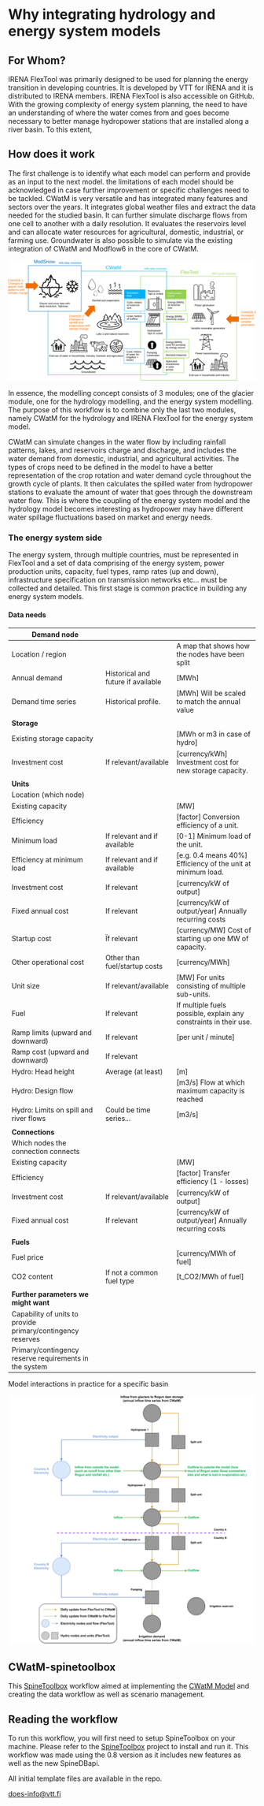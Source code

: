 # Why integrating hydrology and energy system models

## For Whom?

IRENA FlexTool was primarily designed to be used for planning the energy transition in developing countries. It is developed by VTT for IRENA and it is distributed to IRENA members. IRENA FlexTool is also accessible on GitHub. With the growing complexity of energy system planning, the need to have an understanding of where the water comes from and goes become necessary to better manage hydropower stations that are installed along a river basin. To this extent, 

## How does it work

The first challenge is to identify what each model can perform and provide as an input to the next model. the limitations of each model should be acknowledged in case further improvement or specific challenges need to be tackled. CWatM is very versatile and has integrated many features and sectors over the years. It integrates global weather files and extract the data needed for the studied basin. It can further simulate discharge flows from one cell to another with a daily resolution. It evaluates the reservoirs level and can allocate water resources for agricultural, domestic, industrial, or farming use. Groundwater is also possible to simulate via the existing integration of CWatM and Modflow6 in the core of CWatM. 

![general_concept](images/CWatM_FlexTool_integ.svg "General decription of the model integration")



In essence, the modelling concept consists of 3 modules; one of the glacier module, one for the hydrology modelling, and the energy system modelling. The purpose of this workflow is to combine only the last two modules, namely CWatM for the hydrology and IRENA FlexTool for the energy system model. 

CWatM can simulate changes in the water flow by including rainfall patterns, lakes, and reservoirs charge and discharge, and includes the water demand from domestic, industrial, and agricultural activities. The types of crops need to be defined in the model to have a better representation of the crop rotation and water demand cycle throughout the growth cycle of plants.  It then calculates the spilled water from hydropower stations to evaluate the amount of water that goes through the downstream water flow. This is where the coupling of the energy system model and the hydrology model becomes interesting as hydropower may have different water spillage fluctuations based on market and energy needs. 

### The energy system side

The energy system, through multiple countries, must be represented in FlexTool and a set of data comprising of the energy system, power production units, capacity, fuel types, ramp rates (up and down), infrastructure specification on transmission networks etc... must be collected and detailed. This first stage is common practice in building any energy system models.





#### Data needs
| **Demand node**                                              |                                    |                                                              |
| ------------------------------------------------------------ | ---------------------------------- | ------------------------------------------------------------ |
| Location / region                                            |                                    | A map that shows how the nodes have been split               |
| Annual demand                                                | Historical and future if available | [MWh]                                                        |
| Demand time series                                           | Historical profile.                | [MWh] Will be scaled to match the annual value               |
|                                                              |                                    |                                                              |
| **Storage**                                                  |                                    |                                                              |
| Existing storage  capacity                                   |                                    | [MWh or m3 in case of hydro]                                 |
| Investment cost                                              | If relevant/available              | [currency/kWh] Investment cost for new storage capacity.     |
|                                                              |                                    |                                                              |
| **Units**                                                    |                                    |                                                              |
| Location (which  node)                                       |                                    |                                                              |
| Existing capacity                                            |                                    | [MW]                                                         |
| Efficiency                                                   |                                    | [factor] Conversion efficiency of a unit.                    |
| Minimum load                                                 | If relevant and if available       | [0-1] Minimum load of the unit.                              |
| Efficiency at minimum load                                   | If relevant and if available       | [e.g. 0.4 means 40%] Efficiency of the unit at minimum load. |
| Investment cost                                              | If relevant                        | [currency/kW of output]                                      |
| Fixed annual cost                                            | If relevant                        | [currency/kW of output/year] Annually recurring costs        |
| Startup cost                                                 | Ïf relevant                        | [currency/MW] Cost of starting up one MW of capacity.        |
| Other operational cost                                       | Other than fuel/startup costs      | [currency/MWh]                                               |
| Unit size                                                    | If relevant/available              | [MW] For units consisting of multiple sub-units.             |
| Fuel                                                         | If relevant                        | If multiple fuels possible, explain any constraints in their use. |
| Ramp limits (upward and downward)                            | If relevant                        | [per unit / minute]                                          |
| Ramp cost (upward and downward)                              | If relevant                        |                                                              |
| Hydro: Head height                                           | Average (at least)                 | [m]                                                          |
| Hydro: Design flow                                           |                                    | [m3/s] Flow at which maximum capacity is reached             |
| Hydro: Limits on spill and river flows                       | Could be time series...            | [m3/s]                                                       |
|                                                              |                                    |                                                              |
| **Connections**                                              |                                    |                                                              |
| Which nodes the connection connects                          |                                    |                                                              |
| Existing capacity                                            |                                    | [MW]                                                         |
| Efficiency                                                   |                                    | [factor] Transfer efficiency (1 - losses)                    |
| Investment cost                                              | If relevant/available              | [currency/kW of output]                                      |
| Fixed annual cost                                            | If relevant                        | [currency/kW of output/year] Annually recurring costs        |
|                                                              |                                    |                                                              |
| **Fuels**                                                    |                                    |                                                              |
| Fuel price                                                   |                                    | [currency/MWh of fuel]                                       |
| CO2 content                                                  | If not a common fuel type          | [t_CO2/MWh of fuel]                                          |
|                                                              |                                    |                                                              |
| **Further  parameters we might want**                        |                                    |                                                              |
| Capability of units to provide  primary/contingency reserves |                                    |                                                              |
| Primary/contingency reserve requirements  in the system      |                                    |                                                              |



Model interactions in practice for a specific basin



![concept_model](images/flow_chart.svg)

## CWatM-spinetoolbox

This [SpineToolbox](https://github.com/spine-tools/Spine-Toolbox/	"Github Link") workflow aimed at implementing the [CWatM Model](https://github.com/iiasa/CWatM	"Github Link") and creating the data workflow as well as scenario management. 

## Reading the workflow

To run this workflow, you will first need to setup SpineToolbox on your machine. Please refer to the [SpineToolbox](https://github.com/spine-tools/Spine-Toolbox/tree/0.8-dev	"Github Link") project to install and run it. This workflow was made using the 0.8 version as it includes new features as well as the new SpineDBapi.

All initial template files are available in the repo.

[does-info@vtt.fi](mailto:does-info@vtt.fi)
